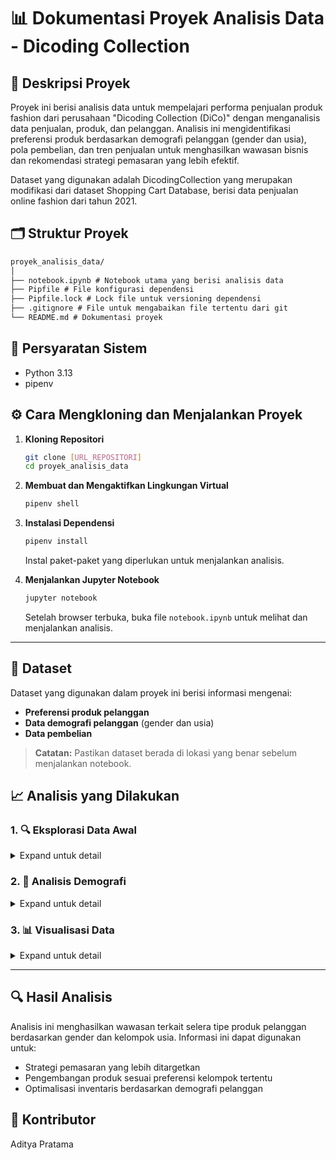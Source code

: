 # 📊 Dokumentasi Proyek Analisis Data - Dicoding Collection

## 📝 Deskripsi Proyek

Proyek ini berisi analisis data untuk mempelajari performa penjualan produk fashion dari perusahaan "Dicoding Collection (DiCo)" dengan menganalisis data penjualan, produk, dan pelanggan. Analisis ini mengidentifikasi preferensi produk berdasarkan demografi pelanggan (gender dan usia), pola pembelian, dan tren penjualan untuk menghasilkan wawasan bisnis dan rekomendasi strategi pemasaran yang lebih efektif.

Dataset yang digunakan adalah DicodingCollection yang merupakan modifikasi dari dataset Shopping Cart Database, berisi data penjualan online fashion dari tahun 2021.

## 🗂️ Struktur Proyek

```markdown
proyek_analisis_data/
│
├── notebook.ipynb # Notebook utama yang berisi analisis data
├── Pipfile # File konfigurasi dependensi
├── Pipfile.lock # Lock file untuk versioning dependensi
├── .gitignore # File untuk mengabaikan file tertentu dari git
└── README.md # Dokumentasi proyek
```

## 🔧 Persyaratan Sistem

- Python 3.13
- pipenv

## ⚙️ Cara Mengkloning dan Menjalankan Proyek

1. **Kloning Repositori**

   ```bash
   git clone [URL_REPOSITORI]
   cd proyek_analisis_data
   ```

2. **Membuat dan Mengaktifkan Lingkungan Virtual**

   ```bash
   pipenv shell
   ```

3. **Instalasi Dependensi**

   ```bash
   pipenv install
   ```

   Instal paket-paket yang diperlukan untuk menjalankan analisis.

4. **Menjalankan Jupyter Notebook**
   ```bash
   jupyter notebook
   ```
   Setelah browser terbuka, buka file `notebook.ipynb` untuk melihat dan menjalankan analisis.

---

## 📁 Dataset

Dataset yang digunakan dalam proyek ini berisi informasi mengenai:

- **Preferensi produk pelanggan**
- **Data demografi pelanggan** (gender dan usia)
- **Data pembelian**

> **Catatan:** Pastikan dataset berada di lokasi yang benar sebelum menjalankan notebook.

## 📈 Analisis yang Dilakukan

### 1. 🔍 Eksplorasi Data Awal

<details>
<summary>Expand untuk detail</summary>

- **Struktur Data**: Pemeriksaan kolom, tipe data, dan relasi antar variabel
- **Statistik Deskriptif**: Analisis mean, median, dan distribusi data
- **Penanganan Missing Values**: Identifikasi dan strategi penanganan data yang hilang
</details>

### 2. 👥 Analisis Demografi

<details>
<summary>Expand untuk detail</summary>

| Analisis        | Deskripsi                                   |
| --------------- | ------------------------------------------- |
| **Gender**      | Preferensi produk berdasarkan gender        |
| **Usia**        | Preferensi produk berdasarkan kelompok usia |
| **Pivot Table** | Tabulasi silang untuk visualisasi pola      |

</details>

### 3. 📊 Visualisasi Data

<details>
<summary>Expand untuk detail</summary>

- **Distribusi Preferensi**:

  ```
  Grafik batang dan pie chart menampilkan distribusi preferensi produk
  ```

- **Perbandingan Demografi**:

  ```
  Visualisasi perbandingan preferensi antar kelompok demografi
  ```

- **Pola Pembelian**:
  ```
  Trend dan pola pembelian dalam bentuk grafik deret waktu
  ```
  </details>

---

## 🔍 Hasil Analisis

Analisis ini menghasilkan wawasan terkait selera tipe produk pelanggan berdasarkan gender dan kelompok usia. Informasi ini dapat digunakan untuk:

- Strategi pemasaran yang lebih ditargetkan
- Pengembangan produk sesuai preferensi kelompok tertentu
- Optimalisasi inventaris berdasarkan demografi pelanggan

## 👥 Kontributor

Aditya Pratama

